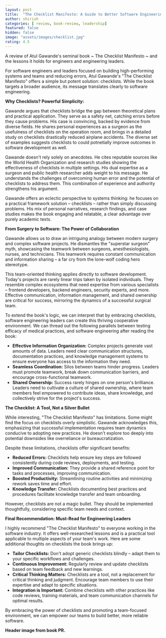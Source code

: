 ```yaml
---
layout: post
title:  "The Checklist Manifesto: A Guide to Better Software Engineering"
author: shirish
categories: [ review, book-review, leadership]
featured: false
hidden: false
image: "assets/images/checklist.jpg"
rating: 4.5
---
```


A review of Atul Gawande's seminal book ~ The Checklist Manifesto ~ and the lessons it holds for engineers and engineering leaders.

For software engineers and leaders focused on building high-performing systems and teams and reducing errors, Atul Gawande's "The Checklist Manifesto" offers a simple but potent solution: checklists. While the book targets a broader audience, its message translates clearly to software engineering.

**Why Checklists? Powerful Simplicity:**

Gawande argues that checklists bridge the gap between theoretical plans and practical application. They serve as a safety net, catching errors before they cause problems. His case is convincing, backed by evidence from diverse fields.  He shares personal experiences as a surgeon as the usefulness of checklists on the operation room, and brings in a detailed study on checklists drastically reduced airplane accidents. The diverse set of examples suggests checklists to could potnetially improve outcomes in software development as well.

Gawande doesn't rely solely on anecdotes. He cites reputable sources like the World Health Organization and research studies showing the effectiveness of checklists in multiple settings.  His dual expertise as a surgeon and public health researcher adds weight to his message. He understands the challenges of overcoming human error and the potential of checklists to address them. This combination of experience and authority strengthens his argument.

Gawande offers an eclectic perspective to systems thinking: he focuses on a practical framework solution – checklists – rather than simply discussing problems.  His mix of personal narratives, research findings, and case studies makes the book engaging and relatable, a clear advantage over purely academic texts.

**From Surgery to Software: The Power of Collaboration**

Gawande allows us to draw an intriguing analogy between modern surgery and complex software projects.  He dismantles the "superstar surgeon" myth, showcasing the teamwork between surgeons, anesthesiologists, nurses, and technicians. This teamwork requires constant communication and information sharing – a far cry from the lone-wolf coding hero stereotype.

This team-oriented thinking applies directly to software development. Today's projects are rarely linear trips taken by isolated individuals.  They resemble complex ecosystems that need expertise from various specialists – frontend developers, backend engineers, security experts, and more. Effective communication, information management, and shared ownership are critical for success, mirroring the dynamics of a successful surgical team.

To extend the book's logic, we can interpret that by embracing checklists, software engineering leaders can create this thriving cooperative environment. We can thread out the following parallels between testing efficacy of medical practices, and software engineering after reading the book:

* **Effective Information Organization:**  Complex projects generate vast amounts of data. Leaders need clear communication structures, documentation practices, and knowledge management systems to ensure everyone has access to the information they need.
* **Seamless Coordination:** Silos between teams hinder progress. Leaders must promote teamwork, break down communication barriers, and encourage cross-functional teamwork.
* **Shared Ownership:** Success rarely hinges on one person's brilliance. Leaders need to cultivate a culture of shared ownership, where team members feel empowered to contribute ideas, share knowledge, and collectively strive for the project's success. 

**The Checklist: A Tool, Not a Silver Bullet**

While interesting, "The Checklist Manifesto" has limitations. Some might find the focus on checklists overly simplistic. Gawande acknowledges this, emphasizing that successful implementation requires team dynamics conducive to adopting new practices.  He doesn't explore too deeply into potential downsides like overreliance or bureaucratization.

Despite these limitations, checklists offer significant benefits:

* **Reduced Errors:**  Checklists help ensure key steps are followed consistently during code reviews, deployments, and testing.
* **Improved Communication:**  They provide a shared reference point for tasks and processes, improving communication.
* **Boosted Productivity:**  Streamlining routine activities and minimizing rework saves time and effort.
* **Knowledge Transfer:**  Checklists documenting best practices and procedures facilitate knowledge transfer and team onboarding.

However, checklists are not a magic bullet.  They should be implemented thoughtfully, considering specific team needs and context.

**Final Recommendation: Must-Read for Engineering Leaders**

I highly recommend "The Checklist Manifesto" to everyone working in the software industry. It offers well-researched lessons and is a practical tool applicable to multiple aspects of your team's work. Here are some additional thoughts on checklists the book brings up:

* **Tailor Checklists:** Don't adopt generic checklists blindly – adapt them to your specific workflows and challenges. 
* **Continuous Improvement:**  Regularly review and update checklists based on team feedback and new learnings.
* **Critical Thinking Matters:** Checklists are a tool, not a replacement for critical thinking and judgment. Encourage team members to use their expertise and adapt to specific situations.
* **Integration is Important:**  Combine checklists with other practices like code reviews, training materials, and team communication channels for optimal results.

By embracing the power of checklists and promoting a team-focused environment, we can empower our teams to build better, more reliable software. 

__Header image from book PR.__